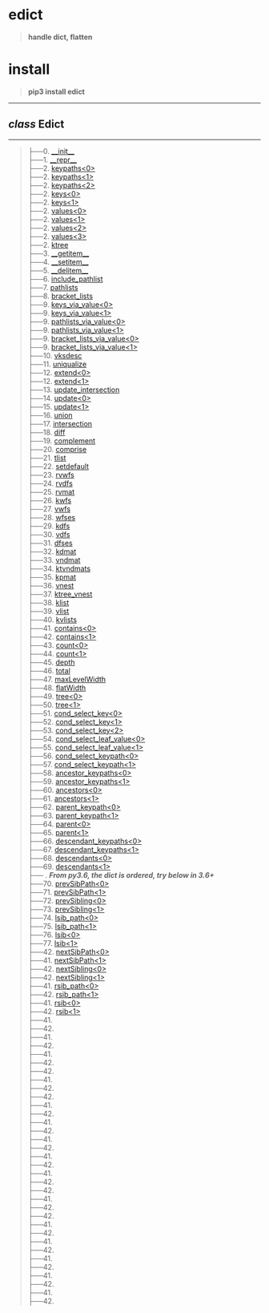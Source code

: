 # edict

>__handle dict, flatten__

# install 

>__pip3 install edict__

-----------------------------------------------------------------------

## _class_ Edict
-----------------------------------------------------------------------
>├──0. [\_\_init\_\_](edict/Images/__init__.0.png) <br>
├──1. [\_\_repr\_\_](edict/Images/__repr__.0.png)  <br>
├──2. [keypaths\<0\>](edict/Images/keypaths.0.png)  <br>
├──2. [keypaths\<1\>](edict/Images/keypaths.1.png)  <br>
├──2. [keypaths\<2\>](edict/Images/keypaths.2.png)  <br>
├──2. [keys\<0\>](edict/Images/keys.0.png)  <br>
├──2. [keys\<1\>](edict/Images/keys.1.png)  <br>
├──2. [values\<0\>](edict/Images/values.0.png)  <br>
├──2. [values\<1\>](edict/Images/values.1.png)  <br>
├──2. [values\<2\>](edict/Images/values.2.png)  <br>
├──2. [values\<3\>](edict/Images/values.3.png)  <br>
├──2. [ktree](edict/Images/ktree.0.png)  <br>
├──3. [\_\_getitem\_\_](edict/Images/__getitem__.0.png)  <br>
├──4. [\_\_setitem\_\_](edict/Images/__setitem__.0.png)  <br>
├──5. [\_\_delitem\_\_](edict/Images/__delitem__.0.png)  <br>
├──6. [include_pathlist](edict/Images/include_pathlist.0.png)  <br>
├──7. [pathlists](edict/Images/pathlists.0.png)  <br>
├──8. [bracket_lists](edict/Images/bracket_lists.0.png)  <br>
├──9. [keys_via_value\<0\>](edict/Images/keys_via_value.0.png)  <br>
├──9. [keys_via_value\<1\>](edict/Images/keys_via_value.1.png)  <br>
├──9. [pathlists_via_value\<0\>](edict/Images/keys_via_value.0.png)  <br>
├──9. [pathlists_via_value\<1\>](edict/Images/keys_via_value.1.png)  <br>
├──9. [bracket_lists_via_value\<0\>](edict/Images/bracket_lists_via_value.0.png)  <br>
├──9. [bracket_lists_via_value\<1\>](edict/Images/bracket_lists_via_value.1.png)  <br>
├──10. [vksdesc](edict/Images/vksdesc.0.png)  <br>
├──11. [uniqualize](edict/Images/uniqualize.0.png)  <br>
├──12. [extend\<0\>](edict/Images/extend.0.png)  <br>
├──12. [extend\<1\>](edict/Images/extend.1.png)  <br>
├──13. [update_intersection](edict/Images/update_intersection.0.png)  <br>
├──14. [update\<0\>](edict/Images/update.0.png)  <br>
├──15. [update\<1\>](edict/Images/update.1.png)  <br>
├──16. [union](edict/Images/union.0.png)  <br>
├──17. [intersection](edict/Images/intersection.0.png)  <br>
├──18. [diff](edict/Images/diff.0.png)  <br>
├──19. [complement](edict/Images/complement.0.png)  <br>
├──20. [comprise](edict/Images/comprise.0.png)  <br>
├──21. [tlist](edict/Images/tlist.0.png)  <br>
├──22. [setdefault](edict/Images/setdefault.0.png)  <br>
├──23. [rvwfs](edict/Images/rvwfs.0.png)  <br>
├──24. [rvdfs](edict/Images/rvdfs.0.png)  <br>
├──25. [rvmat](edict/Images/rvmat.0.png)  <br>
├──26. [kwfs](edict/Images/wfs.0.png)  <br>
├──27. [vwfs](edict/Images/wfs.0.png)  <br>
├──28. [wfses](edict/Images/wfs.0.png)  <br>
├──29. [kdfs](edict/Images/dfs.0.png)  <br>
├──30. [vdfs](edict/Images/dfs.0.png)  <br>
├──31. [dfses](edict/Images/dfs.0.png)  <br>
├──32. [kdmat](edict/Images/kdmat.0.png)  <br>
├──33. [vndmat](edict/Images/vndmat.0.png)  <br>
├──34. [ktvndmats](edict/Images/ktvndmats.0.png)  <br>
├──35. [kpmat](edict/Images/kpmat.0.png)  <br>
├──36. [vnest](edict/Images/vnest.0.png)  <br>
├──37. [ktree_vnest](edict/Images/ktree_vnest.0.png)  <br>
├──38. [klist](edict/Images/klist.0.png)  <br>
├──39. [vlist](edict/Images/vlist.0.png)  <br>
├──40. [kvlists](edict/Images/kvlists.0.png)  <br>
├──41. [contains\<0\>](edict/Images/contains.0.png)  <br>
├──42. [contains\<1\>](edict/Images/contains.1.png)  <br>
├──43. [count\<0\>](edict/Images/count.0.png)  <br>
├──44. [count\<1\>](edict/Images/count.1.png)  <br>
├──45. [depth](edict/Images/depth.0.png)  <br>
├──46. [total](edict/Images/depth.0.png)  <br>
├──47. [maxLevelWidth](edict/Images/depth.0.png)  <br>
├──48. [flatWidth](edict/Images/depth.0.png)  <br>
├──49. [tree\<0\>](edict/Images/tree.0.png)  <br>
├──50. [tree\<1\>](edict/Images/tree.1.png)  <br>
├──51. [cond_select_key\<0\>](edict/Images/cond_select_key.0.png)  <br>
├──52. [cond_select_key\<1\>](edict/Images/cond_select_key.1.png)  <br>
├──53. [cond_select_key\<2\>](edict/Images/cond_select_key.2.png)  <br>
├──54. [cond_select_leaf_value\<0\>](edict/Images/cond_select_leaf_value.0.png)  <br>
├──55. [cond_select_leaf_value\<1\>](edict/Images/cond_select_leaf_value.1.png)  <br>
├──56. [cond_select_keypath\<0\>](edict/Images/cond_select_keypath.0.png)  <br>
├──57. [cond_select_keypath\<1\>](edict/Images/cond_select_keypath.1.png)  <br>
├──58. [ancestor_keypaths\<0\>](edict/Images/ancestors.0.png)  <br>
├──59. [ancestor_keypaths\<1\>](edict/Images/ancestors.1.png)  <br>
├──60. [ancestors\<0\>](edict/Images/ancestors.0.png)  <br>
├──61. [ancestors\<1\>](edict/Images/ancestors.1.png)  <br>
├──62. [parent_keypath\<0\>](edict/Images/parent.0.png)  <br>
├──63. [parent_keypath\<1\>](edict/Images/parent.1.png)  <br>
├──64. [parent\<0\>](edict/Images/parent.0.png)  <br>
├──65. [parent\<1\>](edict/Images/parent.1.png)  <br>
├──66. [descendant_keypaths\<0\>](edict/Images/descendants.0.png)  <br>
├──67. [descendant_keypaths\<1\>](edict/Images/descendants.1.png)  <br>
├──68. [descendants\<0\>](edict/Images/descendants.0.png)  <br>
├──69. [descendants\<1\>](edict/Images/descendants.1.png)  <br>
├──  . **_From py3.6, the dict is ordered, try below in 3.6+_**<br>
├──70. [prevSibPath\<0\>](edict/Images/lsib.0.png)  <br>
├──71. [prevSibPath\<1\>](edict/Images/lsib.1.png)  <br>
├──72. [prevSibling\<0\>](edict/Images/lsib.0.png)  <br>
├──73. [prevSibling\<1\>](edict/Images/lsib.1.png)  <br>
├──74. [lsib_path\<0\>](edict/Images/lsib.0.png)  <br>
├──75. [lsib_path\<1\>](edict/Images/lsib.1.png)  <br>
├──76. [lsib\<0\>](edict/Images/lsib.0.png)  <br>
├──77. [lsib\<1\>](edict/Images/lsib.1.png)  <br>
├──42. [nextSibPath\<0\>](edict/Images/nextSibPath.0.png)  <br>
├──41. [nextSibPath\<1\>](edict/Images/nextSibPath.1.png)  <br>
├──42. [nextSibling\<0\>](edict/Images/nextSibling.0.png)  <br>
├──42. [nextSibling\<1\>](edict/Images/nextSibling.1.png)  <br>
├──41. [rsib_path\<0\>](edict/Images/rsib.0.png)  <br>
├──42. [rsib_path\<1\>](edict/Images/rsib.1.png)  <br>
├──41. [rsib\<0\>](edict/Images/rsib.0.png)  <br>
├──42. [rsib\<1\>](edict/Images/rsib.1.png)  <br>
├──41. [](edict/Images/.0.png)  <br>
├──42. [](edict/Images/.0.png)  <br>
├──41. [](edict/Images/.0.png)  <br>
├──42. [](edict/Images/.0.png)  <br>
├──41. [](edict/Images/.0.png)  <br>
├──42. [](edict/Images/.0.png)  <br>
├──42. [](edict/Images/.0.png)  <br>
├──41. [](edict/Images/.0.png)  <br>
├──42. [](edict/Images/.0.png)  <br>
├──42. [](edict/Images/.0.png)  <br>
├──41. [](edict/Images/.0.png)  <br>
├──42. [](edict/Images/.0.png)  <br>
├──41. [](edict/Images/.0.png)  <br>
├──42. [](edict/Images/.0.png)  <br>
├──41. [](edict/Images/.0.png)  <br>
├──42. [](edict/Images/.0.png)  <br>
├──41. [](edict/Images/.0.png)  <br>
├──42. [](edict/Images/.0.png)  <br>
├──41. [](edict/Images/.0.png)  <br>
├──42. [](edict/Images/.0.png)  <br>
├──42. [](edict/Images/.0.png)  <br>
├──41. [](edict/Images/.0.png)  <br>
├──42. [](edict/Images/.0.png)  <br>
├──42. [](edict/Images/.0.png)  <br>
├──41. [](edict/Images/.0.png)  <br>
├──42. [](edict/Images/.0.png)  <br>
├──41. [](edict/Images/.0.png)  <br>
├──42. [](edict/Images/.0.png)  <br>
├──41. [](edict/Images/.0.png)  <br>
├──42. [](edict/Images/.0.png)  <br>
├──41. [](edict/Images/.0.png)  <br>
├──42. [](edict/Images/.0.png)  <br>
├──41. [](edict/Images/.0.png)  <br>
├──42. [](edict/Images/.0.png)  <br>
